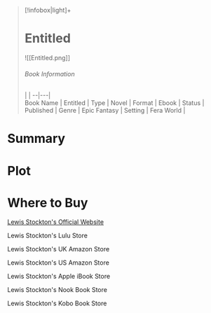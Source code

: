 > [!infobox|light]+  
> # Entitled
> ![[Entitled.png]]
> ###### Book Information
>  |   |
> --|---|  
> Book Name | Entitled |
> Type | Novel |
> Format | Ebook | 
> Status | Published | 
> Genre | Epic Fantasy | 
> Setting | Fera World | 

# Summary

# Plot

# Where to Buy

[Lewis Stockton's Official Website](https://www.lewisstockton.com/store)

Lewis Stockton's Lulu Store

Lewis Stockton's UK Amazon Store

Lewis Stockton's US Amazon Store

Lewis Stockton's Apple iBook Store

Lewis Stockton's Nook Book Store

Lewis Stockton's Kobo Book Store